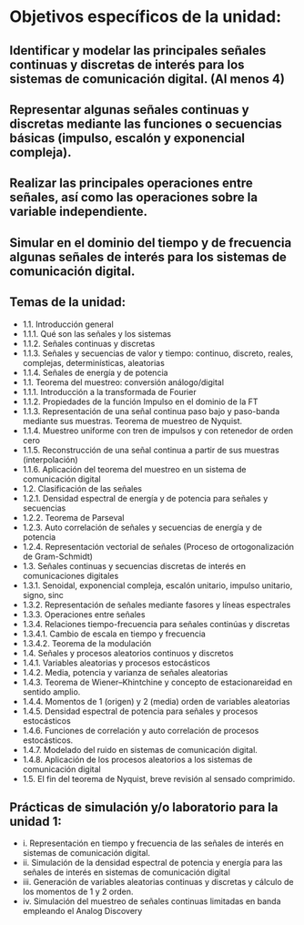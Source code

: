 # Objetivos específicos de la unidad:
## Identificar y modelar las principales señales continuas y discretas de interés para los sistemas de comunicación digital. (Al menos 4)
## Representar algunas señales continuas y discretas mediante las funciones o secuencias básicas (impulso, escalón y exponencial compleja).
## Realizar las principales operaciones entre señales, así como las operaciones sobre la variable independiente.
## Simular en el dominio del tiempo y de frecuencia algunas señales de interés para los sistemas de comunicación digital.
## Temas de la unidad:
- 1.1. Introducción general
- 1.1.1. Qué son las señales y los sistemas
- 1.1.2. Señales continuas y discretas
- 1.1.3. Señales y secuencias de valor y tiempo: continuo, discreto, reales, complejas, determinísticas, aleatorias
- 1.1.4. Señales de energía y de potencia
- 1.1. Teorema del muestreo: conversión análogo/digital
- 1.1.1. Introducción a la transformada de Fourier
- 1.1.2. Propiedades de la función Impulso en el dominio de la FT
- 1.1.3. Representación de una señal continua paso bajo y paso-banda mediante sus muestras. Teorema de muestreo de Nyquist.
- 1.1.4. Muestreo uniforme con tren de impulsos y con retenedor de orden cero
- 1.1.5. Reconstrucción de una señal continua a partir de sus muestras (interpolación)
- 1.1.6. Aplicación del teorema del muestreo en un sistema de comunicación digital
- 1.2. Clasificación de las señales
- 1.2.1. Densidad espectral de energía y de potencia para señales y secuencias
- 1.2.2. Teorema de Parseval
- 1.2.3. Auto correlación de señales y secuencias de energía y de potencia
- 1.2.4. Representación vectorial de señales (Proceso de ortogonalización de Gram-Schmidt)
- 1.3. Señales continuas y secuencias discretas de interés en comunicaciones digitales
- 1.3.1. Senoidal, exponencial compleja, escalón unitario, impulso unitario, signo, sinc
- 1.3.2. Representación de señales mediante fasores y líneas espectrales
- 1.3.3. Operaciones entre señales
- 1.3.4. Relaciones tiempo-frecuencia para señales continúas y discretas
- 1.3.4.1. Cambio de escala en tiempo y frecuencia
- 1.3.4.2. Teorema de la modulación
- 1.4. Señales y procesos aleatorios continuos y discretos
- 1.4.1. Variables aleatorias y procesos estocásticos
- 1.4.2. Media, potencia y varianza de señales aleatorias
- 1.4.3. Teorema de Wiener–Khintchine y concepto de estacionareidad en sentido amplio.
- 1.4.4. Momentos de 1 (origen) y 2 (media) orden de variables aleatorias
- 1.4.5. Densidad espectral de potencia para señales y procesos estocásticos
- 1.4.6. Funciones de correlación y auto correlación de procesos estocásticos.
- 1.4.7. Modelado del ruido en sistemas de comunicación digital.
- 1.4.8. Aplicación de los procesos aleatorios a los sistemas de comunicación digital
- 1.5. El fin del teorema de Nyquist, breve revisión al sensado comprimido.
## Prácticas de simulación y/o laboratorio para la unidad 1:
- i. Representación en tiempo y frecuencia de las señales de interés en sistemas de comunicación
digital.
- ii. Simulación de la densidad espectral de potencia y energía para las señales de interés en
sistemas de comunicación digital
- iii. Generación de variables aleatorias continuas y discretas y cálculo de los momentos de 1 y 2
orden.
- iv. Simulación del muestreo de señales continuas limitadas en banda empleando el Analog
Discovery
